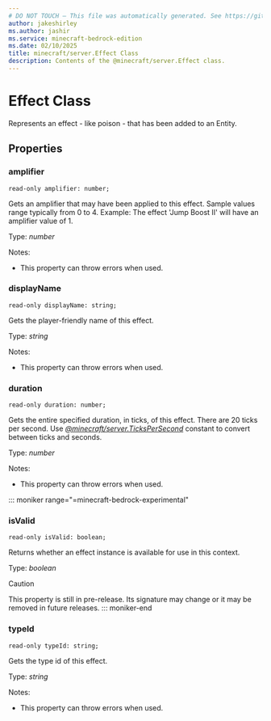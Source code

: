 ```yaml
---
# DO NOT TOUCH — This file was automatically generated. See https://github.com/mojang/minecraftapidocsgenerator to modify descriptions, examples, etc.
author: jakeshirley
ms.author: jashir
ms.service: minecraft-bedrock-edition
ms.date: 02/10/2025
title: minecraft/server.Effect Class
description: Contents of the @minecraft/server.Effect class.
---
```

# Effect Class

Represents an effect - like poison - that has been added to an Entity.

## Properties

### **amplifier**
`read-only amplifier: number;`

Gets an amplifier that may have been applied to this effect. Sample values range typically from 0 to 4. Example: The effect 'Jump Boost II' will have an amplifier value of 1.

Type: *number*

Notes:
  - This property can throw errors when used.

### **displayName**
`read-only displayName: string;`

Gets the player-friendly name of this effect.

Type: *string*

Notes:
  - This property can throw errors when used.

### **duration**
`read-only duration: number;`

Gets the entire specified duration, in ticks, of this effect. There are 20 ticks per second. Use [*@minecraft/server.TicksPerSecond*](../../../scriptapi/minecraft/server/minecraft-server.md#tickspersecond) constant to convert between ticks and seconds.

Type: *number*

Notes:
  - This property can throw errors when used.

::: moniker range="=minecraft-bedrock-experimental"
### **isValid**
`read-only isValid: boolean;`

Returns whether an effect instance is available for use in this context.

Type: *boolean*

> [!CAUTION]
> This property is still in pre-release.  Its signature may change or it may be removed in future releases.
::: moniker-end

### **typeId**
`read-only typeId: string;`

Gets the type id of this effect.

Type: *string*

Notes:
  - This property can throw errors when used.
